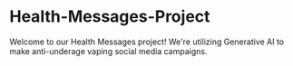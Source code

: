 # Health-Messages-Project
Welcome to our Health Messages project! We're utilizing Generative AI to make anti-underage vaping social media campaigns.

